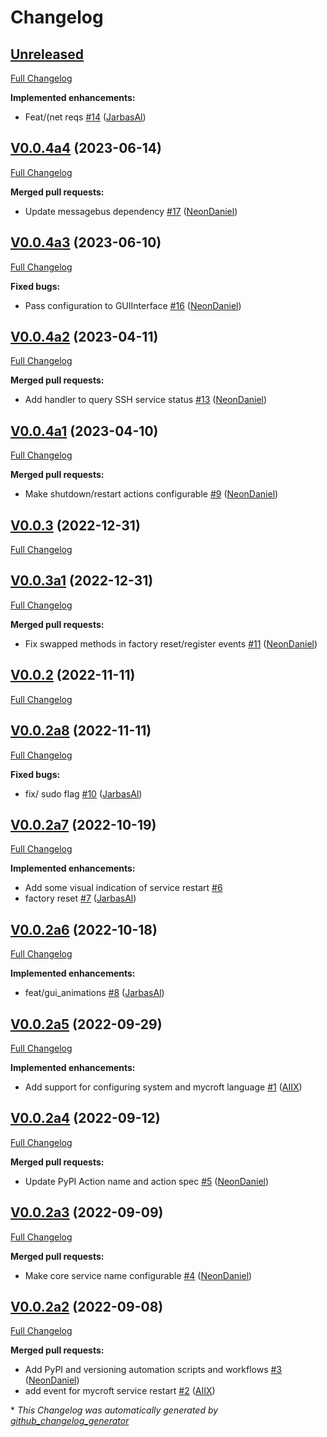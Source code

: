 # Changelog

## [Unreleased](https://github.com/OpenVoiceOS/ovos-PHAL-plugin-system/tree/HEAD)

[Full Changelog](https://github.com/OpenVoiceOS/ovos-PHAL-plugin-system/compare/V0.0.4a4...HEAD)

**Implemented enhancements:**

- Feat/\(net reqs [\#14](https://github.com/OpenVoiceOS/ovos-PHAL-plugin-system/pull/14) ([JarbasAl](https://github.com/JarbasAl))

## [V0.0.4a4](https://github.com/OpenVoiceOS/ovos-PHAL-plugin-system/tree/V0.0.4a4) (2023-06-14)

[Full Changelog](https://github.com/OpenVoiceOS/ovos-PHAL-plugin-system/compare/V0.0.4a3...V0.0.4a4)

**Merged pull requests:**

- Update messagebus dependency [\#17](https://github.com/OpenVoiceOS/ovos-PHAL-plugin-system/pull/17) ([NeonDaniel](https://github.com/NeonDaniel))

## [V0.0.4a3](https://github.com/OpenVoiceOS/ovos-PHAL-plugin-system/tree/V0.0.4a3) (2023-06-10)

[Full Changelog](https://github.com/OpenVoiceOS/ovos-PHAL-plugin-system/compare/V0.0.4a2...V0.0.4a3)

**Fixed bugs:**

- Pass configuration to GUIInterface [\#16](https://github.com/OpenVoiceOS/ovos-PHAL-plugin-system/pull/16) ([NeonDaniel](https://github.com/NeonDaniel))

## [V0.0.4a2](https://github.com/OpenVoiceOS/ovos-PHAL-plugin-system/tree/V0.0.4a2) (2023-04-11)

[Full Changelog](https://github.com/OpenVoiceOS/ovos-PHAL-plugin-system/compare/V0.0.4a1...V0.0.4a2)

**Merged pull requests:**

- Add handler to query SSH service status [\#13](https://github.com/OpenVoiceOS/ovos-PHAL-plugin-system/pull/13) ([NeonDaniel](https://github.com/NeonDaniel))

## [V0.0.4a1](https://github.com/OpenVoiceOS/ovos-PHAL-plugin-system/tree/V0.0.4a1) (2023-04-10)

[Full Changelog](https://github.com/OpenVoiceOS/ovos-PHAL-plugin-system/compare/V0.0.3...V0.0.4a1)

**Merged pull requests:**

- Make shutdown/restart actions configurable [\#9](https://github.com/OpenVoiceOS/ovos-PHAL-plugin-system/pull/9) ([NeonDaniel](https://github.com/NeonDaniel))

## [V0.0.3](https://github.com/OpenVoiceOS/ovos-PHAL-plugin-system/tree/V0.0.3) (2022-12-31)

[Full Changelog](https://github.com/OpenVoiceOS/ovos-PHAL-plugin-system/compare/V0.0.3a1...V0.0.3)

## [V0.0.3a1](https://github.com/OpenVoiceOS/ovos-PHAL-plugin-system/tree/V0.0.3a1) (2022-12-31)

[Full Changelog](https://github.com/OpenVoiceOS/ovos-PHAL-plugin-system/compare/V0.0.2...V0.0.3a1)

**Merged pull requests:**

- Fix swapped methods in factory reset/register events [\#11](https://github.com/OpenVoiceOS/ovos-PHAL-plugin-system/pull/11) ([NeonDaniel](https://github.com/NeonDaniel))

## [V0.0.2](https://github.com/OpenVoiceOS/ovos-PHAL-plugin-system/tree/V0.0.2) (2022-11-11)

[Full Changelog](https://github.com/OpenVoiceOS/ovos-PHAL-plugin-system/compare/V0.0.2a8...V0.0.2)

## [V0.0.2a8](https://github.com/OpenVoiceOS/ovos-PHAL-plugin-system/tree/V0.0.2a8) (2022-11-11)

[Full Changelog](https://github.com/OpenVoiceOS/ovos-PHAL-plugin-system/compare/V0.0.2a7...V0.0.2a8)

**Fixed bugs:**

- fix/ sudo flag [\#10](https://github.com/OpenVoiceOS/ovos-PHAL-plugin-system/pull/10) ([JarbasAl](https://github.com/JarbasAl))

## [V0.0.2a7](https://github.com/OpenVoiceOS/ovos-PHAL-plugin-system/tree/V0.0.2a7) (2022-10-19)

[Full Changelog](https://github.com/OpenVoiceOS/ovos-PHAL-plugin-system/compare/V0.0.2a6...V0.0.2a7)

**Implemented enhancements:**

- Add some visual indication of service restart [\#6](https://github.com/OpenVoiceOS/ovos-PHAL-plugin-system/issues/6)
- factory reset [\#7](https://github.com/OpenVoiceOS/ovos-PHAL-plugin-system/pull/7) ([JarbasAl](https://github.com/JarbasAl))

## [V0.0.2a6](https://github.com/OpenVoiceOS/ovos-PHAL-plugin-system/tree/V0.0.2a6) (2022-10-18)

[Full Changelog](https://github.com/OpenVoiceOS/ovos-PHAL-plugin-system/compare/V0.0.2a5...V0.0.2a6)

**Implemented enhancements:**

- feat/gui\_animations [\#8](https://github.com/OpenVoiceOS/ovos-PHAL-plugin-system/pull/8) ([JarbasAl](https://github.com/JarbasAl))

## [V0.0.2a5](https://github.com/OpenVoiceOS/ovos-PHAL-plugin-system/tree/V0.0.2a5) (2022-09-29)

[Full Changelog](https://github.com/OpenVoiceOS/ovos-PHAL-plugin-system/compare/V0.0.2a4...V0.0.2a5)

**Implemented enhancements:**

- Add support for configuring system and mycroft language [\#1](https://github.com/OpenVoiceOS/ovos-PHAL-plugin-system/pull/1) ([AIIX](https://github.com/AIIX))

## [V0.0.2a4](https://github.com/OpenVoiceOS/ovos-PHAL-plugin-system/tree/V0.0.2a4) (2022-09-12)

[Full Changelog](https://github.com/OpenVoiceOS/ovos-PHAL-plugin-system/compare/V0.0.2a3...V0.0.2a4)

**Merged pull requests:**

- Update PyPI Action name and action spec [\#5](https://github.com/OpenVoiceOS/ovos-PHAL-plugin-system/pull/5) ([NeonDaniel](https://github.com/NeonDaniel))

## [V0.0.2a3](https://github.com/OpenVoiceOS/ovos-PHAL-plugin-system/tree/V0.0.2a3) (2022-09-09)

[Full Changelog](https://github.com/OpenVoiceOS/ovos-PHAL-plugin-system/compare/V0.0.2a2...V0.0.2a3)

**Merged pull requests:**

- Make core service name configurable [\#4](https://github.com/OpenVoiceOS/ovos-PHAL-plugin-system/pull/4) ([NeonDaniel](https://github.com/NeonDaniel))

## [V0.0.2a2](https://github.com/OpenVoiceOS/ovos-PHAL-plugin-system/tree/V0.0.2a2) (2022-09-08)

[Full Changelog](https://github.com/OpenVoiceOS/ovos-PHAL-plugin-system/compare/e2891964fdd97eaee965b332d3fa6413abd2a3a1...V0.0.2a2)

**Merged pull requests:**

- Add PyPI and versioning automation scripts and workflows [\#3](https://github.com/OpenVoiceOS/ovos-PHAL-plugin-system/pull/3) ([NeonDaniel](https://github.com/NeonDaniel))
- add event for mycroft service restart [\#2](https://github.com/OpenVoiceOS/ovos-PHAL-plugin-system/pull/2) ([AIIX](https://github.com/AIIX))



\* *This Changelog was automatically generated by [github_changelog_generator](https://github.com/github-changelog-generator/github-changelog-generator)*

